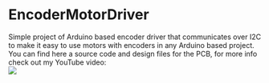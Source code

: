 # EncoderMotorDriver

Simple project of Arduino based encoder driver that communicates over I2C to make it easy to use motors with encoders in any Arduino based project. You can find here a source code and design files for the PCB, for more info check out my YouTube video:
<br/>
[![](http://img.youtube.com/vi/zZ40o9QnoUY/0.jpg)](http://www.youtube.com/watch?v=zZ40o9QnoUY "")
 